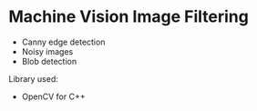 # Machine Vision Image Filtering

- Canny edge detection
- Noisy images
- Blob detection

Library used:
- OpenCV for C++
